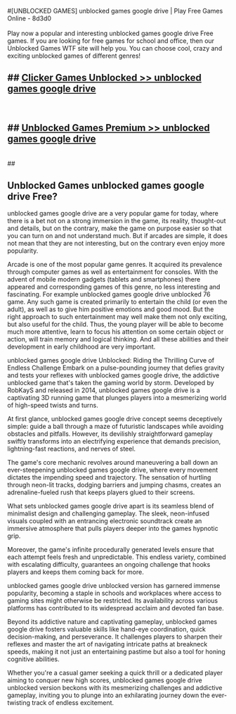#[UNBLOCKED GAMES] unblocked games google drive | Play Free Games Online - 8d3d0 <br>
<br>
Play now a popular and interesting unblocked games google drive Free games. If you are looking for free games for school and office, then our Unblocked Games WTF site will help you. You can choose cool, crazy and exciting unblocked games of different genres!


## ##  [Clicker Games Unblocked >> unblocked games google drive](http://freeplayer.one?title=unblocked_games_google_drive&ref=22)
  <br>

##  ## [Unblocked Games Premium >> unblocked games google drive](http://freeplayer.one?title=unblocked_games_google_drive&ref=22)
  <br>
  ##



## Unblocked Games unblocked games google drive Free?

unblocked games google drive are a very popular game for today, where there is a bet not on a strong immersion in the game, its reality, thought-out and details, but on the contrary, make the game on purpose easier so that you can turn on and not understand much. But if arcades are simple, it does not mean that they are not interesting, but on the contrary even enjoy more popularity.

Arcade is one of the most popular game genres. It acquired its prevalence through computer games as well as entertainment for consoles. With the advent of mobile modern gadgets (tablets and smartphones) there appeared and corresponding games of this genre, no less interesting and fascinating. For example unblocked games google drive unblocked 76 game. Any such game is created primarily to entertain the child (or even the adult), as well as to give him positive emotions and good mood. But the right approach to such entertainment may well make them not only exciting, but also useful for the child. Thus, the young player will be able to become much more attentive, learn to focus his attention on some certain object or action, will train memory and logical thinking. And all these abilities and their development in early childhood are very important.

unblocked games google drive Unblocked: Riding the Thrilling Curve of Endless Challenge
Embark on a pulse-pounding journey that defies gravity and tests your reflexes with unblocked games google drive, the addictive unblocked game that's taken the gaming world by storm. Developed by RobKayS and released in 2014, unblocked games google drive is a captivating 3D running game that plunges players into a mesmerizing world of high-speed twists and turns.

At first glance, unblocked games google drive concept seems deceptively simple: guide a ball through a maze of futuristic landscapes while avoiding obstacles and pitfalls. However, its devilishly straightforward gameplay swiftly transforms into an electrifying experience that demands precision, lightning-fast reactions, and nerves of steel.

The game's core mechanic revolves around maneuvering a ball down an ever-steepening unblocked games google drive, where every movement dictates the impending speed and trajectory. The sensation of hurtling through neon-lit tracks, dodging barriers and jumping chasms, creates an adrenaline-fueled rush that keeps players glued to their screens.

What sets unblocked games google drive apart is its seamless blend of minimalist design and challenging gameplay. The sleek, neon-infused visuals coupled with an entrancing electronic soundtrack create an immersive atmosphere that pulls players deeper into the games hypnotic grip.

Moreover, the game's infinite procedurally generated levels ensure that each attempt feels fresh and unpredictable. This endless variety, combined with escalating difficulty, guarantees an ongoing challenge that hooks players and keeps them coming back for more.

unblocked games google drive unblocked version has garnered immense popularity, becoming a staple in schools and workplaces where access to gaming sites might otherwise be restricted. Its availability across various platforms has contributed to its widespread acclaim and devoted fan base.

Beyond its addictive nature and captivating gameplay, unblocked games google drive fosters valuable skills like hand-eye coordination, quick decision-making, and perseverance. It challenges players to sharpen their reflexes and master the art of navigating intricate paths at breakneck speeds, making it not just an entertaining pastime but also a tool for honing cognitive abilities.

Whether you're a casual gamer seeking a quick thrill or a dedicated player aiming to conquer new high scores, unblocked games google drive unblocked version beckons with its mesmerizing challenges and addictive gameplay, inviting you to plunge into an exhilarating journey down the ever-twisting track of endless excitement.